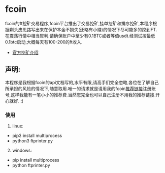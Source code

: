 # fcoin
fcoin的ft挖矿交易程序,fcoin平台推出了交易挖矿,挂单挖矿和排序挖矿,本程序根据剃头皮思路写出来在保护本金不损失(还略有小赚)的情况下尽可能多的挖到FT.在震荡行情中相当犀利.请确保账户中至少有0.1BTC或者等值usdt.经测试按最低0.1btc启动,大概每天有100-200的ft收入.
- [官方挖矿介绍](https://www.fcoin.pro/mining)
## 声明:
本程序是我根据fcoin的api文档写的,水平有限,请高手们完全忽略,各位在了解自己所承担的风险的情况下,随意取用.唯一的请求就是请用我的fcoin[推荐链接](https://www.fcoin.com/i/mEGne)注册账号,这样我能有一笔小小的推荐费.当然您完全也可以自己注册不用我的推荐链接.开心就好. :)
### 使用
1. linux:  
- pip3 install multiprocess
- python3 ftprinter.py
2. windows: 
- pip install multiprocess
- python ftprinter.py
